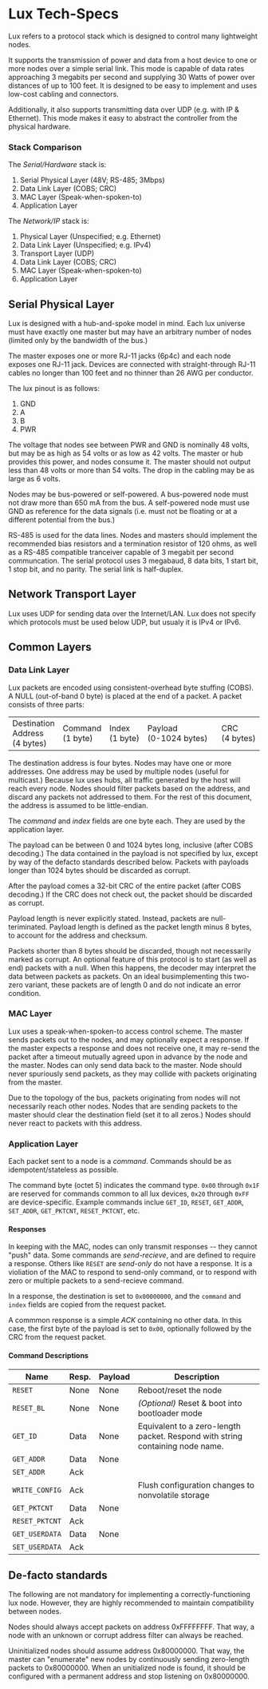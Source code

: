 Lux Tech-Specs
==============

Lux refers to a protocol stack which is designed to control many lightweight nodes. 

It supports the transmission of power and data from a host device to one or more nodes over a simple serial link. This mode is capable of data rates approaching 3 megabits per second and supplying 30 Watts of power over distances of up to 100 feet. It is designed to be easy to implement and uses low-cost cabling and connectors.

Additionally, it also supports transmitting data over UDP (e.g. with IP & Ethernet). This mode makes it easy to abstract the controller from the physical hardware.

### Stack Comparison

The *Serial/Hardware* stack is:

1. Serial Physical Layer (48V; RS-485; 3Mbps)
2. Data Link Layer (COBS; CRC)
3. MAC Layer (Speak-when-spoken-to)
4. Application Layer

The *Network/IP* stack is:

1. Physical Layer (Unspecified; e.g. Ethernet)
2. Data Link Layer (Unspecified; e.g. IPv4)
3. Transport Layer (UDP)
3. Data Link Layer (COBS; CRC)
3. MAC Layer (Speak-when-spoken-to)
4. Application Layer

Serial Physical Layer
---------------------

Lux is designed with a hub-and-spoke model in mind. Each lux universe must have exactly one master but may have an arbitrary number of nodes (limited only by the bandwidth of the bus.)

The master exposes one or more RJ-11 jacks (6p4c) and each node exposes one RJ-11 jack. Devices are connected with straight-through RJ-11 cables no longer than 100 feet and no thinner than 26 AWG per conductor.

The lux pinout is as follows:
 1. GND
 2. A
 3. B
 4. PWR

The voltage that nodes see between PWR and GND is nominally 48 volts, but may be as high as 54 volts or as low as 42 volts. The master or hub provides this power, and nodes consume it. The master should not output less than 48 volts or more than 54 volts. The drop in the cabling may be as large as 6 volts.

Nodes may be bus-powered or self-powered. A bus-powered node must not draw more than 650 mA from the bus. A self-powered node must use GND as reference for the data signals (i.e. must not be floating or at a different potential from the bus.)

RS-485 is used for the data lines. Nodes and masters should implement the recommended bias resistors and a termination resistor of 120 ohms, as well as a RS-485 compatible tranceiver capable of 3 megabit per second communcation. The serial protocol uses 3 megabaud, 8 data bits, 1 start bit, 1 stop bit, and no parity. The serial link is half-duplex.

Network Transport Layer
-----------------------

Lux uses UDP for sending data over the Internet/LAN. Lux does not specify which protocols must be used below UDP, but usualy it is IPv4 or IPv6.

Common Layers
-------------
### Data Link Layer
Lux packets are encoded using consistent-overhead byte stuffing (COBS). A NULL (out-of-band 0 byte) is placed at the end of a packet. A packet consists of three parts:

<table><tr>
 <td>Destination Address <br> (4&nbsp;bytes)</td>
 <td>Command <br> (1&nbsp;byte)</td>
 <td>Index <br> (1&nbsp;byte)</td>
 <td width="100%">Payload <br> (0-1024&nbsp;bytes) </td>
 <td>CRC <br> (4&nbsp;bytes) </td>
</tr></table>

The destination address is four bytes. Nodes may have one or more addresses. One address may be used by multiple nodes (useful for multicast.) Because lux uses hubs, all traffic generated by the host will reach every node. Nodes should filter packets based on the address, and discard any packets not addressed to them. For the rest of this document, the address is assumed to be little-endian.

The *command* and *index* fields are one byte each. They are used by the application layer.

The payload can be between 0 and 1024 bytes long, inclusive (after COBS decoding.) The data contained in the payload is not specified by lux, except by way of the defacto standards described below. Packets with payloads longer than 1024 bytes should be discarded as corrupt.

After the payload comes a 32-bit CRC of the entire packet (after COBS decoding.) If the CRC does not check out, the packet should be discarded as corrupt.

Payload length is never explicitly stated. Instead, packets are null-teriminated. Payload length is defined as the packet length minus 8 bytes, to account for the address and checksum.

Packets shorter than 8 bytes should be discarded, though not necessarily marked as corrupt. An optional feature of this protocol is to start (as well as end) packets with a null. When this happens, the decoder may interpret the data between packets as packets. On an ideal busimplementing this two-zero variant, these packets are of length 0 and do not indicate an error condition.

### MAC Layer

Lux uses a speak-when-spoken-to access control scheme. The master sends packets out to the nodes, and may optionally expect a response. If the master expects a response and does not receive one, it may re-send the packet after a timeout mutually agreed upon in advance by the node and the master. Nodes can only send data back to the master. Node should never spuriously send packets, as they may collide with packets originating from the master.

Due to the topology of the bus, packets originating from nodes will not necessarily reach other nodes. Nodes that are sending packets to the master should clear the destination field (set it to all zeros.) Nodes should never react to packets with this address.

### Application Layer

Each packet sent to a node is a *command*. Commands should be as idempotent/stateless as possible.

The command byte (octet 5) indicates the command type. `0x00` through `0x1F` are reserved for commands common to all lux devices, `0x20` through `0xFF` are device-specific. Example commands inclue ``GET_ID``, ``RESET``, ``GET_ADDR``, ``SET_ADDR``, ``GET_PKTCNT``, ``RESET_PKTCNT``, etc. 

<!-- Some command IDs are common to all lux nodes, others are specific to particular node types. For example, ``FRAME`` is specific to LED strips. -->



#### Responses

In keeping with the MAC, nodes can only transmit responses -- they cannot "push" data. Some commands are *send-recieve*, and are defined to require a response. Others like ``RESET`` are *send-only* do not have a response. It is a violiation of the MAC to respond to send-only command, or to respond with zero or multiple packets to a send-recieve command.

In a response, the destination is set to `0x00000000`, and the `command` and `index` fields are copied from the request packet.

A commmon response is a simple *ACK* containing no other data. In this case, the first byte of the payload is set to `0x00`, optionally followed by the CRC from the request packet.

#### Command Descriptions

Name            | Resp.     | Payload           | Description 
----------------|-----------|-------------------|-------------
`RESET`         | None      | None              | Reboot/reset the node
`RESET_BL`      | None      | None | *(Optional)* Reset & boot into bootloader mode
`GET_ID`        | Data      | None | Equivalent to a zero-length packet. Respond with string containing node name.
`GET_ADDR`      | Data      | None | 
`SET_ADDR`      | Ack       | | 
`WRITE_CONFIG`  | Ack       | | Flush configuration changes to nonvolatile storage
`GET_PKTCNT`    | Data      | None |
`RESET_PKTCNT`  | Ack       | |
`GET_USERDATA`  | Data      | None |
`SET_USERDATA`  | Ack       | | 


De-facto standards
------------------

The following are not mandatory for implementing a correctly-functioning lux node. However, they are highly recommended to maintain compatibility between nodes.

Nodes should always accept packets on address 0xFFFFFFFF. That way, a node with an unknown or corrupt address filter can always be reached.

Uninitialized nodes should assume address 0x80000000. That way, the master can "enumerate" new nodes by continuously sending zero-length packets to 0x80000000. When an unitialized node is found, it should be configured with a permanent address and stop listening on 0x80000000.
